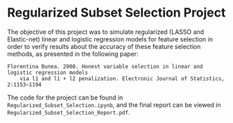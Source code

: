 # Regularized Subset Selection Project

The objective of this project was to simulate regularized (LASSO and Elastic-net) linear and logistic regression models for feature selection in order to
verify results about the accuracy of these feature selection methods, as presented in the following paper:

    Florentina Bunea. 2008. Honest variable selection in linear and logistic regression models
        via l1 and l1 + l2 penalization. Electronic Journal of Statistics, 2:1153–1194
    
The code for the project can be found in `Regularized_Subset_Selection.ipynb`, and the final report can be viewed in `Regularized_Subset_Selection_Report.pdf`.

